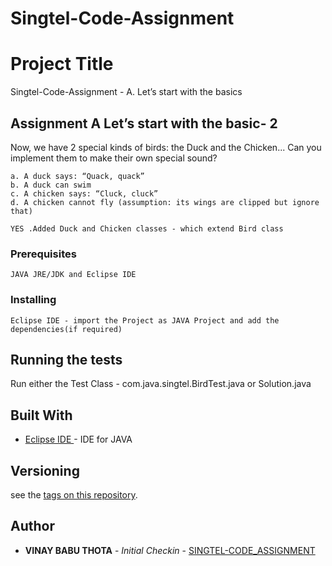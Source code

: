 # Singtel-Code-Assignment
# Project Title

Singtel-Code-Assignment - A. Let’s start with the basics

## Assignment A Let’s start with the basic- 2
Now, we have 2 special kinds of birds: the Duck and the Chicken... Can you
implement them to make their own special sound?

```
a. A duck says: “Quack, quack”
b. A duck can swim
c. A chicken says: “Cluck, cluck”
d. A chicken cannot fly (assumption: its wings are clipped but ignore that)
```
```
YES .Added Duck and Chicken classes - which extend Bird class 

```

### Prerequisites
```
JAVA JRE/JDK and Eclipse IDE 
```
### Installing
```
Eclipse IDE - import the Project as JAVA Project and add the dependencies(if required) 
```

## Running the tests

Run either the Test Class - com.java.singtel.BirdTest.java or Solution.java



## Built With

* [Eclipse IDE ](https://www.eclipse.org/downloads/packages/release/photon/r/eclipse-ide-java-developers) - IDE for JAVA


## Versioning

 see the [tags on this repository](https://github.com/thotavinaybabu/Singtel-Code-Assignment). 

## Author

* **VINAY BABU THOTA** - *Initial Checkin* - [SINGTEL-CODE_ASSIGNMENT](https://github.com/thotavinaybabu/Singtel-Code-Assignment)

